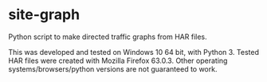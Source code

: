 # site-graph
Python script to make directed traffic graphs from HAR files.

This was developed and tested on Windows 10 64 bit, with Python 3.
Tested HAR files were created with Mozilla Firefox 63.0.3.
Other operating systems/browsers/python versions are not guaranteed to work.